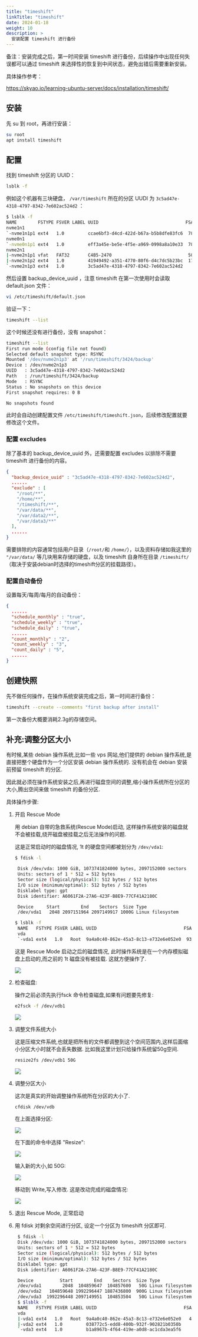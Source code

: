 ```yaml
---
title: "timeshift"
linkTitle: "timeshift"
date: 2024-01-18
weight: 10
description: >
  安装配置 timeshift 进行备份
---
```


备注：安装完成之后，第一时间安装 timeshift 进行备份，后续操作中出现任何失误都可以通过 timeshift 来选择性的恢复到中间状态，避免出错后需要重新安装。

具体操作参考：

https://skyao.io/learning-ubuntu-server/docs/installation/timeshift/

## 安装

先 su 到 root，再进行安装：

```bash
su root
apt install timeshift
```

## 配置

找到 timeshift 分区的 UUID：

```bash
lsblk -f
```

例如这个机器有三块硬盘， `/var/timeshift` 所在的分区 UUDI 为 `3c5ad47e-4318-4797-8342-7e602ac524d2` ：

```bash
$ lsblk -f
NAME        FSTYPE FSVER LABEL UUID                                 FSAVAIL FSUSE% MOUNTPOINTS
nvme1n1                                                                            
`-nvme1n1p1 ext4   1.0         ccae6bf3-d4cd-422d-b67a-b5b8dfe83fc6  782.2G     0% /var/data2
nvme0n1                                                                            
`-nvme0n1p1 ext4   1.0         eff3a45e-be5e-4f5e-a969-0998a8a10e33  782.2G     0% /var/data
nvme2n1                                                                            
|-nvme2n1p1 vfat   FAT32       C4B5-2470                             505.1M     1% /boot/efi
|-nvme2n1p2 ext4   1.0         41949492-a351-4770-80f6-d4c7dc5b23bc  171.2G     1% /
`-nvme2n1p3 ext4   1.0         3c5ad47e-4318-4797-8342-7e602ac524d2     48G     0% /var/timeshift
```

然后设置 backup_device_uuid ，注意 timeshift 在第一次使用时会读取 default.json 文件：

```bash
vi /etc/timeshift/default.json
```

验证一下：

```bash
timeshift --list
```

这个时候还没有进行备份，没有 snapshot：

```bash
timeshift --list
First run mode (config file not found)
Selected default snapshot type: RSYNC
Mounted '/dev/nvme2n1p3' at '/run/timeshift/3424/backup'
Device : /dev/nvme2n1p3
UUID   : 3c5ad47e-4318-4797-8342-7e602ac524d2
Path   : /run/timeshift/3424/backup
Mode   : RSYNC
Status : No snapshots on this device
First snapshot requires: 0 B

No snapshots found
```

此时会自动创建配置文件 `/etc/timeshift/timeshift.json`，后续修改配置就要修改这个文件。

### 配置 excludes

除了基本的 backup_device_uuid 外，还需要配置 excludes 以排除不需要 timeshift 进行备份的内容。

```json
{
  "backup_device_uuid" : "3c5ad47e-4318-4797-8342-7e602ac524d2",
  ......
  "exclude" : [
    "/root/**",
    "/home/**",
    "/timeshift/**",
    "/var/data/**",
    "/var/data2/**",
    "/var/data3/**"
  ],
  ......
}
```

需要排除的内容通常包括用户目录（`/root/`和 `/home/`），以及资料存储如我这里的 `"/var/data/` 等几块用来存储的硬盘，以及 timeshift 自身所在目录 `/timeshift/` （取决于安装debian时选择的timeshift分区的挂载路径）。

### 配置自动备份

设置每天/每周/每月的自动备份：

```json
{
  ......
  "schedule_monthly" : "true",
  "schedule_weekly" : "true",
  "schedule_daily" : "true",
  ......
  "count_monthly" : "2",
  "count_weekly" : "3",
  "count_daily" : "5",
  ......
}
```

## 创建快照

先不做任何操作，在操作系统安装完成之后，第一时间进行备份：

```bash
timeshift --create --comments "first backup after install"
```

第一次备份大概要消耗2.3g的存储空间。

## 补充:调整分区大小

有时候,某些 debian 操作系统,比如一些 vps 网站,他们提供的 debian 操作系统,是直接把整个硬盘作为一个分区安装 debian 操作系统的. 没有机会在 debian 安装前预留 timeshift 的分区.

因此就必须在操作系统安装之后,再进行磁盘空间的调整,缩小操作系统所在分区的大小,腾出空间来做 timeshift 的备份分区.

具体操作步骤:

1. 开启 Rescue Mode

   用 debian 自带的急救系统(Rescue Mode)启动, 这样操作系统安装的磁盘就不会被挂载,绕开磁盘被挂载之后无法操作的问题.

   这是正常启动时的磁盘情况, 1t 的硬盘空间都被划分为 `/dev/vda1`:

   ```bash
   $ fdisk -l

    Disk /dev/vda: 1000 GiB, 1073741824000 bytes, 2097152000 sectors
    Units: sectors of 1 * 512 = 512 bytes
    Sector size (logical/physical): 512 bytes / 512 bytes
    I/O size (minimum/optimal): 512 bytes / 512 bytes
    Disklabel type: gpt
    Disk identifier: A6061F2A-27A6-423F-B8E9-77CF41A2180C

    Device     Start        End    Sectors  Size Type
    /dev/vda1   2048 2097151964 2097149917 1000G Linux filesystem

   $ lsblk -f
    NAME   FSTYPE FSVER LABEL UUID                                 FSAVAIL FSUSE% MOUNTPOINTS
    vda                                                                           
    `-vda1 ext4   1.0   Root  9a4a0c40-862e-45a3-8c13-e732e6e052e0  932.9G     0% /
   ```

   这是 Rescue Mode 启动之后的磁盘情况, 此时操作系统是在一个内存模拟磁盘上启动的,而之前的 1t 磁盘没有被挂载. 这就方便操作了.

   ![](images/disk-before.png)

2. 检查磁盘: 

   操作之前必须先执行fsck 命令检查磁盘,如果有问题要先修复:

   ```bash
   e2fsck -f /dev/vdb1
   ```

   ![](images/check-disk.png)

3. 调整文件系统大小

   这是压缩文件系统,也就是把所有的文件都调整到这个空间范围内,这样后面缩小分区大小时就不会丢失数据. 比如我这里计划只给操作系统留50g空间.

   ```bash
   resize2fs /dev/vdb1 50G
   ```

   ![](images/resizefs.png)

4. 调整分区大小

   这次是真实的开始调整操作系统所在分区的大小了.

   ```bash
   cfdisk /dev/vdb
   ```

   在上面选择分区:

   ![](images/resize-1.png)

   在下面的命令中选择 "Resize":

   ![](images/resize-2.png)

   输入新的大小,如 50G:

   ![](images/resize-3.png)

   移动到 Write,写入修改. 这是改动完成的磁盘情况:

   ![](images/resize-4.png)

5. 退出 Rescue Mode, 正常启动

6. 用 fdisk 对剩余空间进行分区, 设定一个分区为 timeshift 分区即可.

   ```bash
    $ fdisk -l
    Disk /dev/vda: 1000 GiB, 1073741824000 bytes, 2097152000 sectors
    Units: sectors of 1 * 512 = 512 bytes
    Sector size (logical/physical): 512 bytes / 512 bytes
    I/O size (minimum/optimal): 512 bytes / 512 bytes
    Disklabel type: gpt
    Disk identifier: A6061F2A-27A6-423F-B8E9-77CF41A2180C

    Device          Start        End    Sectors  Size Type
    /dev/vda1        2048  104859647  104857600   50G Linux filesystem
    /dev/vda2   104859648 1992296447 1887436800  900G Linux filesystem
    /dev/vda3  1992296448 2097149951  104853504   50G Linux filesystem
    $ $lsblk -f
    NAME   FSTYPE FSVER LABEL UUID                                 FSAVAIL FSUSE% MOUNTPOINTS
    vda                                                                           
    |-vda1 ext4   1.0   Root  9a4a0c40-862e-45a3-8c13-e732e6e052e0   45.3G     3% /
    |-vda2 ext4   1.0         038772c5-edd8-400b-932f-902821b0350b                
    `-vda3 ext4   1.0         b1a8967b-4f64-419e-a0d8-ac1cda3ea5f6
   ```